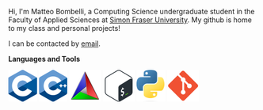 Hi, I'm Matteo Bombelli, a Computing Science undergraduate student in the Faculty of Applied Sciences at [Simon Fraser University](https://www.sfu.ca/). My github is home to my class and personal projects!

I can be contacted by [email](mailto:matteo.bombelli@gmail.com).

**Languages and Tools**

<code><img height="64" src="https://github.com/matteobombelli/matteobombelli/blob/f0a138eed45bb972b7bcb9a42d432e2da6fbbca7/images/c_logo.png"></code>
<code><img height="64" src="https://github.com/matteobombelli/matteobombelli/blob/f0a138eed45bb972b7bcb9a42d432e2da6fbbca7/images/cpp_logo.png"></code>
<code><img height="64" src="https://github.com/matteobombelli/matteobombelli/blob/f0a138eed45bb972b7bcb9a42d432e2da6fbbca7/images/cmake_logo.png"></code>
<code><img height="64" src="https://github.com/matteobombelli/matteobombelli/blob/f0a138eed45bb972b7bcb9a42d432e2da6fbbca7/images/bash_logo.png"></code>
<code><img height="64" src="https://github.com/matteobombelli/matteobombelli/blob/f0a138eed45bb972b7bcb9a42d432e2da6fbbca7/images/python_logo.png"></code>
<code><img height="64" src="https://github.com/matteobombelli/matteobombelli/blob/f0a138eed45bb972b7bcb9a42d432e2da6fbbca7/images/git_logo.png"></code>

<!---
matteobombelli/matteobombelli is a ✨ special ✨ repository because its `README.md` (this file) appears on your GitHub profile.
You can click the Preview link to take a look at your changes.
--->
